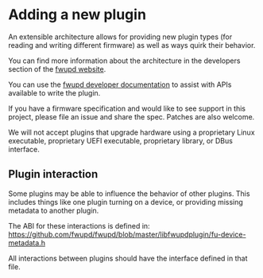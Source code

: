 # Adding a new plugin

An extensible architecture allows for providing new plugin types (for reading
and writing different firmware) as well as ways quirk their behavior.

You can find more information about the architecture in the developers section
of the [fwupd website](https://fwupd.org).

You can use the [fwupd developer documentation](https://fwupd.github.io) to assist
with APIs available to write the plugin.

If you have a firmware specification and would like to see support
in this project, please file an issue and share the spec.  Patches are also
welcome.

We will not accept plugins that upgrade hardware using a proprietary Linux
executable, proprietary UEFI executable, proprietary library, or DBus interface.

## Plugin interaction

Some plugins may be able to influence the behavior of other plugins.
This includes things like one plugin turning on a device, or providing missing
metadata to another plugin.

The ABI for these interactions is defined in:
<https://github.com/fwupd/fwupd/blob/master/libfwupdplugin/fu-device-metadata.h>

All interactions between plugins should have the interface defined in that file.
